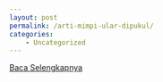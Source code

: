 ```yaml
---
layout: post
permalink: /arti-mimpi-ular-dipukul/
categories:
    - Uncategorized
---
```


[Baca Selengkapnya](/09)